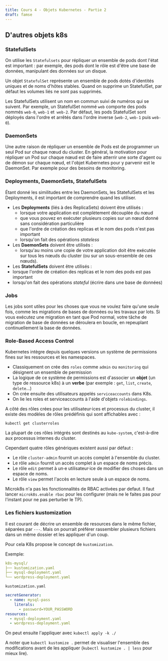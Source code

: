 ```yaml
---
title: Cours 4 - Objets Kubernetes - Partie 2
draft: famse
---
```


## D'autres objets k8s

<!-- FIXME: Secrets and configmaps -->
<!-- FIXME: CronJobs -->

### StatefulSets

<!-- TODO: préciser usage 
    Stable, unique network identifiers.
    Stable, persistent storage.
    Ordered, graceful deployment and scaling.
    Ordered, automated rolling updates.

-->

On utilise les `Statefulsets` pour répliquer un ensemble de pods dont l'état est important : par exemple, des pods dont le rôle est d'être une base de données, manipulant des données sur un disque.

Un objet `StatefulSet` représente un ensemble de pods dotés d'identités uniques et de noms d'hôtes stables. Quand on supprime un StatefulSet, par défaut les volumes liés ne sont pas supprimés.

Les StatefulSets utilisent un nom en commun suivi de numéros qui se suivent. Par exemple, un StatefulSet nommé `web` comporte des pods nommés `web-0`, `web-1` et` web-2`. Par défaut, les pods StatefulSet sont déployés dans l'ordre et arrêtés dans l'ordre inverse (`web-2`, `web-1` puis `web-0`).

### DaemonSets

Une autre raison de répliquer un ensemble de Pods est de programmer un seul Pod sur chaque nœud du cluster. En général, la motivation pour répliquer un Pod sur chaque nœud est de faire atterrir une sorte d'agent ou de démon sur chaque nœud, et l'objet Kubernetes pour y parvenir est le DaemonSet. Par exemple pour des besoins de monitoring.

### Deployments, DaemonSets, StatefulSets

Étant donné les similitudes entre les DaemonSets, les StatefulSets et les Deployments, il est important de comprendre quand les utiliser.

- Les **Deployments** (liés à des ReplicaSets) doivent être utilisés :
  - lorsque votre application est complètement découplée du nœud
  - que vous pouvez en exécuter plusieurs copies sur un nœud donné sans considération particulière
  - que l'ordre de création des replicas et le nom des pods n'est pas important
  - lorsqu'on fait des opérations *stateless*
-  Les **DaemonSets** doivent être utilisés :
   - lorsqu'au moins une copie de votre application doit être exécutée sur tous les nœuds du cluster (ou sur un sous-ensemble de ces nœuds).
-  Les **StatefulSets** doivent être utilisés :
  - lorsque l'ordre de création des replicas et le nom des pods est pas important
  - lorsqu'on fait des opérations *stateful* (écrire dans une base de données)

### Jobs

Les jobs sont utiles pour les choses que vous ne voulez faire qu'une seule fois, comme les migrations de bases de données ou les travaux par lots. Si vous exécutez une migration en tant que Pod normal, votre tâche de migration de base de données se déroulera en boucle, en repeuplant continuellement la base de données.

### Role-Based Access Control

<!-- TODO: add ABAC? https://kubernetes.io/docs/reference/access-authn-authz/abac/ -->

Kubernetes intègre depuis quelques versions un système de permissions fines sur les ressources et les namespaces.

- Classiquement on crée des `roles` comme `admin` ou `monitoring` qui désignent un ensemble de permission
- La logique de ce système de permissions est d'associer un **objet** (un type de ressource k8s) à un **verbe** (par exemple : `get`, `list`, `create`, `delete`…)
- On crée ensuite des utilisateurs appelés `serviceaccounts` dans K8s.
- On lie les roles et serviceaccounts à l'aide d'objets `rolebindings`.
<!-- - TODO: Exemples -->

A côté des rôles crées pour les utilisateur·ices et processus du cluster, il existe des modèles de rôles prédéfinis qui sont affichables avec :

`kubectl get clusterroles`

La plupart de ces rôles intégrés sont destinés au `kube-system`, c'est-à-dire aux processus internes du cluster.

Cependant quatre rôles génériques existent aussi par défaut :

- Le rôle `cluster-admin` fournit un accès complet à l'ensemble du cluster.
- Le rôle `admin` fournit un accès complet à un espace de noms précis.
- Le rôle `edit` permet à un·e utilisateur·ice de modifier des choses dans un espace de noms.
- Le rôle `view` permet l'accès en lecture seule à un espace de noms.

Microk8s n'a pas les fonctionnalités de RBAC activées par defaut. Il faut lancer `microk8s.enable rbac` pour les configurer (mais ne le faites pas pour l'instant pour ne pas perturber le TP).

### Les fichiers kustomization

Il est courant de décrire un ensemble de resources dans le même fichier, séparées par `---`.
Mais on pourrait préférer rassembler plusieurs fichiers dans un même dossier et les appliquer d'un coup.

Pour cela K8s propose le concept de `kustomization`.

Exemple:

```yaml
k8s-mysql/
├── kustomization.yaml
├── mysql-deployment.yaml
└── wordpress-deployment.yaml
```

`kustomization.yaml`

```yaml
secretGenerator:
  - name: mysql-pass
    literals:
      - password=YOUR_PASSWORD
resources:
  - mysql-deployment.yaml
  - wordpress-deployment.yaml
```

On peut ensuite l'appliquer avec `kubectl apply -k ./`

A noter que `kubectl kustomize .` permet de visualiser l'ensemble des modifications avant de les appliquer (`kubectl kustomize . | less` pour mieux lire).

<!-- 
Goal: grant a pod access to a secured something?
don’t put secrets in the container image!
12-factor says: config comes from the environment
Kubernetes is the environment
Manage secrets via the Kubernetes API
Inject them as virtual volumes into Pods
late-binding
tmpfs - never touches disk -->
